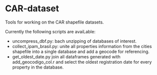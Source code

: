 # CAR-dataset
Tools for working on the CAR shapefile datasets.

Currently the following scripts are avaiLable:
- uncompress_dbf.py: bach unzipping of databases of interest.
- collect_ipam_brasil.py: unite all properties information from the cities shapefile into a single database and add a geocode for referencing.
- get_oldest_date.py join all dataframes generated with add_geocodigo_col.r and select the oldest registration date for every property in the database.